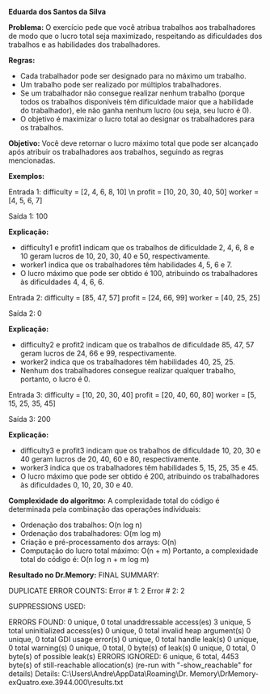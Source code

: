 __Eduarda dos Santos da Silva__

__Problema:__
O exercício pede que você atribua trabalhos aos trabalhadores de modo que o lucro total seja maximizado, respeitando as dificuldades dos trabalhos e as habilidades dos trabalhadores.

__Regras:__
- Cada trabalhador pode ser designado para no máximo um trabalho.
- Um trabalho pode ser realizado por múltiplos trabalhadores.
- Se um trabalhador não consegue realizar nenhum trabalho (porque todos os trabalhos disponíveis têm dificuldade maior que a habilidade do trabalhador), ele não ganha nenhum lucro (ou seja, seu lucro é 0).
- O objetivo é maximizar o lucro total ao designar os trabalhadores para os trabalhos.

__Objetivo:__
Você deve retornar o lucro máximo total que pode ser alcançado após atribuir os trabalhadores aos trabalhos, seguindo as regras mencionadas.

__Exemplos:__
 
Entrada 1:
difficulty = [2, 4, 6, 8, 10] \n
profit = [10, 20, 30, 40, 50]
worker = [4, 5, 6, 7]

Saída 1: 100

__Explicação:__
- difficulty1 e profit1 indicam que os trabalhos de dificuldade 2, 4, 6, 8 e 10 geram lucros de 10, 20, 30, 40 e 50, respectivamente.
- worker1 indica que os trabalhadores têm habilidades 4, 5, 6 e 7.
- O lucro máximo que pode ser obtido é 100, atribuindo os trabalhadores às dificuldades 4, 4, 6, 6.

Entrada 2:
difficulty = [85, 47, 57]
profit = [24, 66, 99]
worker = [40, 25, 25]

Saída 2: 0

__Explicação:__
- difficulty2 e profit2 indicam que os trabalhos de dificuldade 85, 47, 57 geram lucros de 24, 66 e 99, respectivamente.
- worker2 indica que os trabalhadores têm habilidades 40, 25, 25.
- Nenhum dos trabalhadores consegue realizar qualquer trabalho, portanto, o lucro é 0.

Entrada 3:
difficulty = [10, 20, 30, 40]
profit = [20, 40, 60, 80]
worker = [5, 15, 25, 35, 45]

Saída 3: 200

__Explicação:__
- difficulty3 e profit3 indicam que os trabalhos de dificuldade 10, 20, 30 e 40 geram lucros de 20, 40, 60 e 80, respectivamente.
- worker3 indica que os trabalhadores têm habilidades 5, 15, 25, 35 e 45.
- O lucro máximo que pode ser obtido é 200, atribuindo os trabalhadores às dificuldades 0, 10, 20, 30 e 40.

__Complexidade do algoritmo:__
A complexidade total do código é determinada pela combinação das operações individuais:
- Ordenação dos trabalhos: O(n log n)
- Ordenação dos trabalhadores: O(m log m)
- Criação e pré-processamento dos arrays: O(n)
- Computação do lucro total máximo: O(n + m)
Portanto, a complexidade total do código é: O(n log n + m log m)

__Resultado no Dr.Memory:__
FINAL SUMMARY:

DUPLICATE ERROR COUNTS:
	Error #   1:      2
	Error #   2:      2

SUPPRESSIONS USED:

ERRORS FOUND:
      0 unique,     0 total unaddressable access(es)
      3 unique,     5 total uninitialized access(es)
      0 unique,     0 total invalid heap argument(s)
      0 unique,     0 total GDI usage error(s)
      0 unique,     0 total handle leak(s)
      0 unique,     0 total warning(s)
      0 unique,     0 total,      0 byte(s) of leak(s)
      0 unique,     0 total,      0 byte(s) of possible leak(s)
ERRORS IGNORED:
      6 unique,     6 total,   4453 byte(s) of still-reachable allocation(s)
         (re-run with "-show_reachable" for details)
Details: C:\Users\Andre\AppData\Roaming\Dr. Memory\DrMemory-exQuatro.exe.3944.000\results.txt
